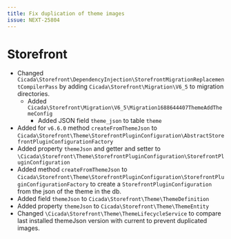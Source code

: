 ```yaml
---
title: Fix duplication of theme images
issue: NEXT-25804
---
```

# Storefront
* Changed `Cicada\Storefront\DependencyInjection\StorefrontMigrationReplacementCompilerPass` by adding `Cicada\Storefront\Migration\V6_5` to migration directories.
  * Added `Cicada\Storefront\Migration\V6_5\Migration1688644407ThemeAddThemeConfig`
    * Added JSON field `theme_json` to table `theme`
* Added for `v6.6.0` method `createFromThemeJson` to `Cicada\Storefront\Theme\StorefrontPluginConfiguration\AbstractStorefrontPluginConfigurationFactory`
* Added property `themeJson` and getter and setter to `\Cicada\Storefront\Theme\StorefrontPluginConfiguration\StorefrontPluginConfiguration`
* Added method `createFromThemeJson` to `Cicada\Storefront\Theme\StorefrontPluginConfiguration\StorefrontPluginConfigurationFactory` to create a `StorefrontPluginConfiguration` from the json of the theme in the db.
* Added field `themeJson` to `Cicada\Storefront\Theme\ThemeDefinition`
* Added property `themeJson` to `Cicada\Storefront\Theme\ThemeEntity`
* Changed `\Cicada\Storefront\Theme\ThemeLifecycleService` to compare last installed themeJson version with current to prevent duplicated images.
